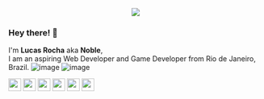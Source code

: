 
<p align="center">
  <img src="https://user-images.githubusercontent.com/78228526/136672537-14352cdc-2bcd-48aa-ba9a-5e37b1e1ddb8.png"/>
</p>
<h3>Hey there! 👋</h3>

I'm <b>Lucas Rocha</b> aka <b>Noble</b>,<br>
I am an aspiring Web Developer and Game Developer from Rio de Janeiro, Brazil.
![image](https://user-images.githubusercontent.com/78228526/136673526-557590ab-e5e6-4770-aa9f-c2014466ae53.png)
![image](https://user-images.githubusercontent.com/78228526/136673531-00f2765a-643d-49eb-a483-7c662d99b8ec.png)

<p>
  <img src="https://user-images.githubusercontent.com/78228526/136673415-5212d5b5-f118-4cf7-863d-4a0606f6d1e5.png" width=25/>
  <img src="https://user-images.githubusercontent.com/78228526/136673428-ddb9b850-9c33-4b12-bddf-1b98a88eeec3.png" width=25/>
  
  <img src="https://user-images.githubusercontent.com/78228526/136673451-26209c78-6b06-49a9-a01d-bf3317f59461.png" width=25/>
  <img src="https://user-images.githubusercontent.com/78228526/136673455-293490ef-1bd8-4681-8d86-7c979d87f94a.png" width=25/>
  <img src="https://user-images.githubusercontent.com/78228526/136673471-3f15a7d9-b8cf-4b7c-a174-36b4ce880702.png" width=25/>
  <img src="https://user-images.githubusercontent.com/78228526/136673488-71e0c65b-c4b8-42aa-9a6a-c0cbd9af6b9d.png" width=25/>
</p>
